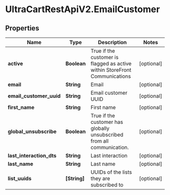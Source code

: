 # UltraCartRestApiV2.EmailCustomer

## Properties
Name | Type | Description | Notes
------------ | ------------- | ------------- | -------------
**active** | **Boolean** | True if the customer is flagged as active within StoreFront Communications | [optional] 
**email** | **String** | Email | [optional] 
**email_customer_uuid** | **String** | Email customer UUID | [optional] 
**first_name** | **String** | First name | [optional] 
**global_unsubscribe** | **Boolean** | True if the customer has globally unsubscribed from all communication. | [optional] 
**last_interaction_dts** | **String** | Last interaction | [optional] 
**last_name** | **String** | Last name | [optional] 
**list_uuids** | **[String]** | UUIDs of the lists they are subscribed to | [optional] 


